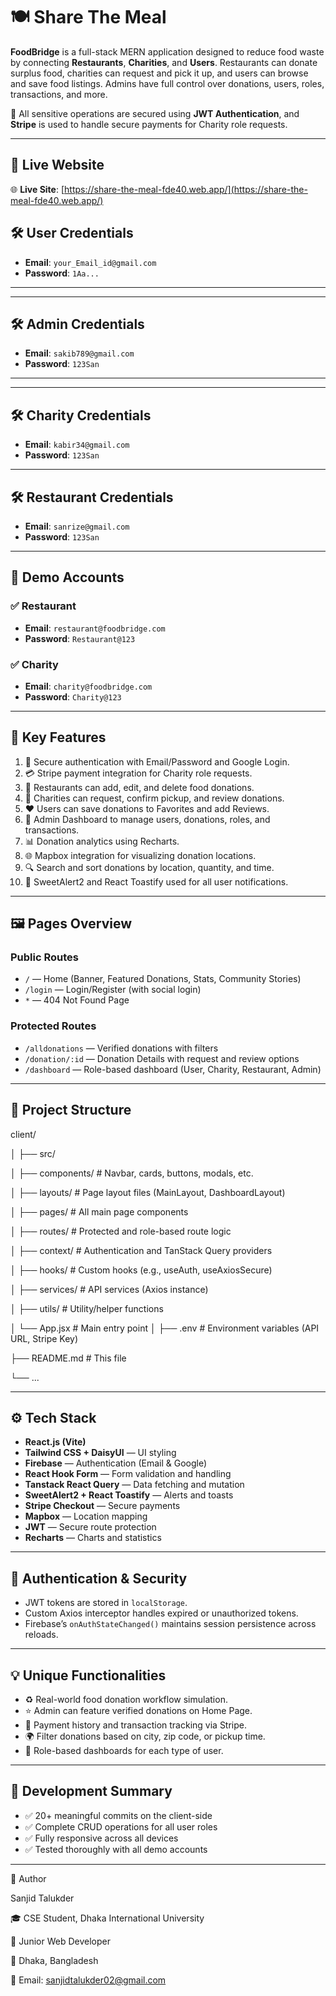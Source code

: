 # 🍽️ Share The Meal 

**FoodBridge** is a full-stack MERN application designed to reduce food waste by connecting **Restaurants**, **Charities**, and **Users**. Restaurants can donate surplus food, charities can request and pick it up, and users can browse and save food listings. Admins have full control over donations, users, roles, transactions, and more.

🔐 All sensitive operations are secured using **JWT Authentication**, and **Stripe** is used to handle secure payments for Charity role requests.

---

## 🔗 Live Website

🌐 **Live Site**: [https://share-the-meal-fde40.web.app/](https://share-the-meal-fde40.web.app/)

## 🛠️ User Credentials

- **Email**: `your_Email_id@gmail.com`
- **Password**: `1Aa...`

---

---

## 🛠️ Admin Credentials

- **Email**: `sakib789@gmail.com`
- **Password**: `123San`

---

---

## 🛠️ Charity Credentials

- **Email**: `kabir34@gmail.com`
- **Password**: `123San`

---

## 🛠️ Restaurant Credentials

- **Email**: `sanrize@gmail.com`
- **Password**: `123San`

---



## 🍴 Demo Accounts

### ✅ Restaurant
- **Email**: `restaurant@foodbridge.com`
- **Password**: `Restaurant@123`

### ✅ Charity
- **Email**: `charity@foodbridge.com`
- **Password**: `Charity@123`

---

## 🚀 Key Features

1. 🔐 Secure authentication with Email/Password and Google Login.
2. 💳 Stripe payment integration for Charity role requests.
3. 🍱 Restaurants can add, edit, and delete food donations.
4. 🎯 Charities can request, confirm pickup, and review donations.
5. ❤️ Users can save donations to Favorites and add Reviews.
6. 🧾 Admin Dashboard to manage users, donations, roles, and transactions.
7. 📊 Donation analytics using Recharts.
8. 🌐 Mapbox integration for visualizing donation locations.
9. 🔍 Search and sort donations by location, quantity, and time.
10. 🔔 SweetAlert2 and React Toastify used for all user notifications.

---

## 🖼️ Pages Overview

### Public Routes
- `/` — Home (Banner, Featured Donations, Stats, Community Stories)
- `/login` — Login/Register (with social login)
- `*` — 404 Not Found Page

### Protected Routes
- `/alldonations` — Verified donations with filters
- `/donation/:id` — Donation Details with request and review options
- `/dashboard` — Role-based dashboard (User, Charity, Restaurant, Admin)

---

## 📂 Project Structure

client/

│
├── src/

│ ├── components/ # Navbar, cards, buttons, modals, etc.

│ ├── layouts/ # Page layout files (MainLayout, DashboardLayout)

│ ├── pages/ # All main page components

│ ├── routes/ # Protected and role-based route logic

│ ├── context/ # Authentication and TanStack Query providers

│ ├── hooks/ # Custom hooks (e.g., useAuth, useAxiosSecure)

│ ├── services/ # API services (Axios instance)

│ ├── utils/ # Utility/helper functions

│ └── App.jsx # Main entry point
│
├── .env # Environment variables (API URL, Stripe Key)

├── README.md # This file

└── ...


---

## ⚙️ Tech Stack

- **React.js (Vite)**
- **Tailwind CSS + DaisyUI** — UI styling
- **Firebase** — Authentication (Email & Google)
- **React Hook Form** — Form validation and handling
- **Tanstack React Query** — Data fetching and mutation
- **SweetAlert2 + React Toastify** — Alerts and toasts
- **Stripe Checkout** — Secure payments
- **Mapbox** — Location mapping
- **JWT** — Secure route protection
- **Recharts** — Charts and statistics

---

## 🔐 Authentication & Security

- JWT tokens are stored in `localStorage`.
- Custom Axios interceptor handles expired or unauthorized tokens.
- Firebase’s `onAuthStateChanged()` maintains session persistence across reloads.

---

## 💡 Unique Functionalities

- ♻️ Real-world food donation workflow simulation.
- ⭐ Admin can feature verified donations on Home Page.
- 💸 Payment history and transaction tracking via Stripe.
- 🌍 Filter donations based on city, zip code, or pickup time.
- 🧾 Role-based dashboards for each type of user.

---

## 🧪 Development Summary

- ✅ 20+ meaningful commits on the client-side
- ✅ Complete CRUD operations for all user roles
- ✅ Fully responsive across all devices
- ✅ Tested thoroughly with all demo accounts

---

👤 Author

Sanjid Talukder

🎓 CSE Student, Dhaka International University

💼 Junior Web Developer

📍 Dhaka, Bangladesh

📧 Email: sanjidtalukder02@gmail.com
